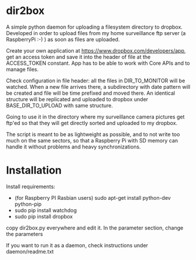 dir2box
=======

A simple python daemon for uploading a filesystem directory to dropbox. Developed in order to upload files from my home 
surveillance ftp server (a RaspberryPi :-) ) as soon as files are uploaded.

Create your own application at https://www.dropbox.com/developers/app, get an access token and save it into the header
of file at the ACCESS_TOKEN constant. App has to be able to work with Core APIs and to manage files.

Check configuration in file header: all the files in DIR_TO_MONITOR will be watched. When a new file arrives there, a
subdirectory with date pattern will be created and file will be time prefixed and moved there. An identical structure
will be replicated and uploaded to dropbox under BASE_DIR_TO_UPLOAD with same structure.

Going to use it in the directory where my surveillance camera pictures get ftp'ed so that they will get directly sorted
and uploaded to my dropbox.

The script is meant to be as lightweight as possible, and to not write too much on the same sectors, so that a
Raspberry Pi with SD memory can handle it without problems and heavy synchronizations.

Installation
=======

Install requirements:
 * (for Raspberry PI Rasbian users) sudo apt-get install python-dev python-pip
 * sudo pip install watchdog
 * sudo pip install dropbox

copy dir2box.py everywhere and edit it. In the parameter section, change the parameters

If you want to run it as a daemon, check instructions under daemon/readme.txt





